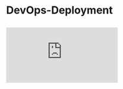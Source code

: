 # DevOps-Deployment

## ![**Documantation**](https://github.com/Burakdemirci/DevOps-Deployment/blob/master/Deployment.pdf)
